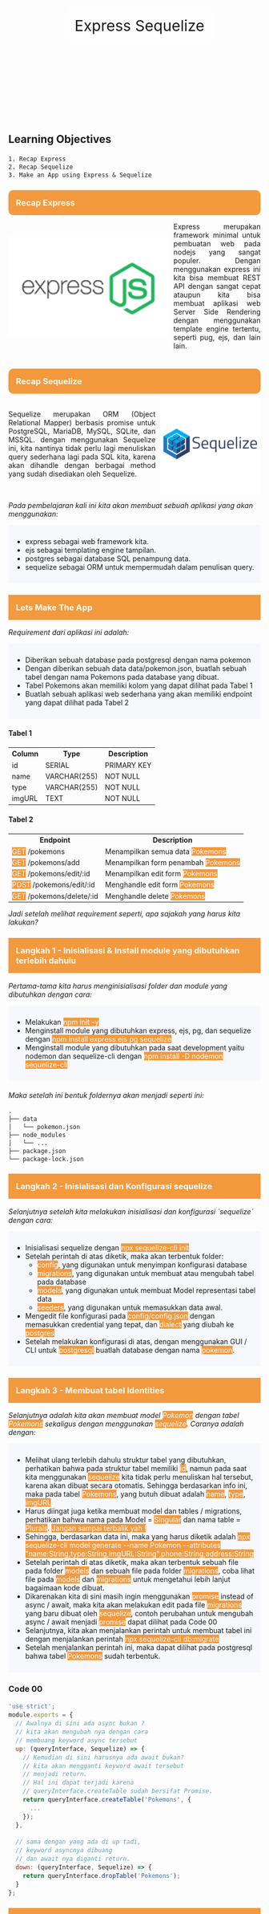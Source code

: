 
<div style="background-image:url('assets/jumbotron.jpg'); padding:10px; background-position:center;background-size:cover;background-repeat:no-repeat;display:flex;justify-content:center;align-items:center;width:100%; height:350px;background-attachment:fixed">
<div style="padding:20px; background-color:rgba(255, 255, 255,.8);border-radius:20px">
<span style="font-size:30px;">Express Sequelize</span>
</div>
</div>


## Learning Objectives
    1. Recap Express
    2. Recap Sequelize
    3. Make an App using Express & Sequelize

<h3 style="background-color:#f3993e;color:#fff;padding:15px; border-radius:10px;margin-bottom:0">Recap Express</h3>
<div style="display:flex;align-items:center">
<img src="assets/express.png" style="height:200px; object-fit:contain" />
<p style="text-align:justify; margin-left:10px">Express merupakan framework minimal untuk pembuatan web pada nodejs yang sangat populer. Dengan menggunakan express ini kita bisa membuat REST API dengan sangat cepat ataupun kita bisa membuat aplikasi web Server Side Rendering dengan menggunakan template engine tertentu, seperti pug, ejs, dan lain lain.</p>
</div>

<h3 style="background-color:#f3993e;color:#fff;padding:15px; border-radius:10px;margin-bottom:0">Recap Sequelize</h3>
<div style="display:flex;align-items:center">
<p style="text-align:justify; margin-right:10px">Sequelize merupakan ORM (Object Relational Mapper) berbasis promise untuk PostgreSQL, MariaDB, MySQL, SQLite, dan MSSQL. dengan menggunakan Sequelize ini, kita nantinya tidak perlu lagi menuliskan query sederhana lagi pada SQL kita, karena akan dihandle dengan berbagai method yang sudah disediakan oleh Sequelize.</p>
<img src="assets/sequelize.png" style="height:200px; object-fit:contain" />
</div>

<p style="font-style:italic">Pada pembelajaran kali ini kita akan membuat sebuah aplikasi yang akan menggunakan:</p>

<div style="background-color:#f7f8fb;padding:10px">
<ul>
<li>express sebagai web framework kita.</li>
<li>ejs sebagai templating engine tampilan.</li>
<li>postgres sebagai database SQL penampung data.</li>
<li>sequelize sebagai ORM untuk mempermudah dalam penulisan query.</li>
</ul>
</div>

<h3 style="background-color:#f3993e;color:#fff;padding:15px;">Lets Make The App</h3>
<p style="font-style:italic">Requirement dari aplikasi ini adalah:</p>
<div style="background-color:#f7f8fb;padding:10px">
<ul>
<li>Diberikan sebuah database pada postgresql dengan nama pokemon</li>
<li>Dengan diberikan sebuah data data/pokemon.json, buatlah sebuah tabel dengan nama Pokemons pada database yang dibuat.</li>
<li>Tabel Pokemons akan memiliki kolom yang dapat dilihat pada Tabel 1</li>
<li>Buatlah sebuah aplikasi web sederhana yang akan memiliki endpoint yang dapat dilihat pada Tabel 2</li>
</ul>
</div>
<h4 style="margin-top:20px">Tabel 1</h4>
<table style="margin-top:20px">
  <tr>
    <th>Column</th>
    <th>Type</th>
    <th>Description</th>
  </tr>
  <tr>
    <td>id</td>
    <td>SERIAL</td>
    <td>PRIMARY KEY</td>
  </tr>
  <tr>
    <td>name</td>
    <td>VARCHAR(255)</td>
    <td>NOT NULL</td>
  </tr>
  <tr>
    <td>type</td>
    <td>VARCHAR(255)</td>
    <td>NOT NULL</td>
  </tr>
  <tr>
    <td>imgURL</td>
    <td>TEXT</td>
    <td>NOT NULL</td>
  </tr>
</table>

<h4 style="margin-top:20px">Tabel 2</h4>
<table style="margin-top:20px">
  <tr>
    <th>Endpoint</th>
    <th>Description</th>
  </tr>
  <tr>
    <td><span style="background-color:#f3993e;color:#fff">GET</span> /pokemons</td>
    <td>Menampilkan semua data <span style="background-color:#f3993e;color:#fff">Pokemons</span></td>
  </tr>
  <tr>
    <td><span style="background-color:#f3993e;color:#fff">GET</span> /pokemons/add</td>
    <td>Menampilkan form penambah <span style="background-color:#f3993e;color:#fff">Pokemons</span></td>
  </tr>
  <tr>
    <td><span style="background-color:#f3993e;color:#fff">GET</span> /pokemons/edit/:id</td>
    <td>Menampilkan edit form <span style="background-color:#f3993e;color:#fff">Pokemons</span></td>
  </tr>
  <tr>
    <td><span style="background-color:#f3993e;color:#fff">POST</span> /pokemons/edit/:id</td>
    <td>Menghandle edit form <span style="background-color:#f3993e;color:#fff">Pokemons</span></td>
  </tr>
  <tr>
    <td><span style="background-color:#f3993e;color:#fff">GET</span> /pokemons/delete/:id</td>
    <td>Menghandle delete <span style="background-color:#f3993e;color:#fff">Pokemons</span></td>
  </tr>
</table>

<p style="font-style:italic">Jadi setelah melihat requirement seperti, apa sajakah yang harus kita lakukan?</p>

<h3 style="background-color:#f3993e;color:#fff;padding:15px;">
Langkah 1 - Inisialisasi & Install module yang dibutuhkan terlebih dahulu</h3>
<p style="font-style:italic">
Pertama-tama kita harus menginisialisasi folder dan module yang dibutuhkan dengan cara:</p>

<div style="background-color:#f7f8fb;padding:10px">
<ul>
<li>Melakukan <span style="background-color:#f3993e;color:#fff">npm init -y</span></li>
<li>Menginstall module yang dibutuhkan express, ejs, pg, dan sequelize dengan <span style="background-color:#f3993e;color:#fff">npm install express ejs pg sequelize</span></li>
<li>Menginstall module yang dibutuhkan pada saat development yaitu nodemon dan sequelize-cli dengan 
<span style="background-color:#f3993e;color:#fff">npm install -D nodemon sequelize-cli</span></li>
</ul>
</div>

<p style="font-style:italic; margin-top:20px">Maka setelah ini bentuk foldernya akan menjadi seperti ini:</p>

```
.
├── data
│   └── pokemon.json
├── node_modules
│   └── ...
├── package.json
└── package-lock.json
```
<h3 style="background-color:#f3993e;color:#fff;padding:15px;">
Langkah 2 - Inisialisasi dan Konfigurasi sequelize</h3>
<p style="font-style:italic">
Selanjutnya setelah kita melakukan inisialisasi dan konfigurasi `sequelize` 
dengan cara:</p>
<div style="background-color:#f7f8fb;padding:10px">
<ul>
<li>Inisialisasi sequelize dengan <span style="background-color:#f3993e;color:#fff">npx sequelize-cli init</span></li>
<li>Setelah perintah di atas diketik, maka akan terbentuk folder:
<ul>
<li><span style="background-color:#f3993e;color:#fff">config</span>, yang digunakan untuk menyimpan konfigurasi database</li>
<li><span style="background-color:#f3993e;color:#fff">migrations</span>, yang digunakan untuk membuat atau mengubah tabel pada database</li>
<li><span style="background-color:#f3993e;color:#fff">models</span>, yang digunakan untuk membuat Model representasi tabel data</li>
<li><span style="background-color:#f3993e;color:#fff">seeders</span>, yang digunakan untuk memasukkan data awal.</li>
</ul>
</li>
<li>Mengedit file konfigurasi pada <span style="background-color:#f3993e;color:#fff">config/config.json</span> dengan memasukkan 
  credential yang tepat, dan <span style="background-color:#f3993e;color:#fff">dialect</span> yang diubah ke <span style="background-color:#f3993e;color:#fff">postgres</span></li>
<li>Setelah melakukan konfigurasi di atas, dengan menggunakan GUI / CLI untuk 
  <span style="background-color:#f3993e;color:#fff">postgresql</span> buatlah database dengan nama <span style="background-color:#f3993e;color:#fff">pokemon</span>. </li>
</ul>
</div>

<h3 style="background-color:#f3993e;color:#fff;padding:15px;">
Langkah 3 - Membuat tabel Identities</h3>
<p style="font-style:italic">
Selanjutnya adalah kita akan membuat model <span style="background-color:#f3993e;color:#fff">Pokemon</span> dengan tabel <span style="background-color:#f3993e;color:#fff">Pokemons</span>
sekaligus dengan menggunakan <span style="background-color:#f3993e;color:#fff">sequelize</span>. Caranya adalah dengan:</p>

<div style="background-color:#f7f8fb;padding:10px">
<ul>
<li>Melihat ulang terlebih dahulu struktur tabel yang dibutuhkan, perhatikan 
  bahwa pada struktur tabel memiliki <span style="background-color:#f3993e;color:#fff">id</span>, namun pada saat kita menggunakan
  <span style="background-color:#f3993e;color:#fff">sequelize</span> kita tidak perlu menuliskan hal tersebut, karena akan dibuat
  secara otomatis. Sehingga berdasarkan info ini, maka pada tabel <span style="background-color:#f3993e;color:#fff">Pokemons</span>,
  yang butuh dibuat adalah <span style="background-color:#f3993e;color:#fff">name</span>, <span style="background-color:#f3993e;color:#fff">type</span>, <span style="background-color:#f3993e;color:#fff">imgURL</span></li>
<li>Harus diingat juga ketika membuat model dan tables / migrations, perhatikan
  bahwa nama pada Model = <span style="background-color:#f3993e;color:#fff">Singular</span> dan nama table = <span style="background-color:#f3993e;color:#fff">Plurals</span>.
  <span style="background-color:#f3993e;color:#fff">Jangan sampai terbalik yah !</span></li>
<li>Sehingga, berdasarkan data ini, maka yang harus diketik adalah 
  <span style="background-color:#f3993e;color:#fff">npx sequelize-cli model:generate --name Pokemon --attributes "name:String,type:String,imgURL:String",phone:String,address:String</span></li>
<li>Setelah perintah di atas diketik, maka akan terbentuk sebuah file pada 
  folder <span style="background-color:#f3993e;color:#fff">models</span> dan sebuah file pada folder <span style="background-color:#f3993e;color:#fff">migrations</span>, coba lihat file
  pada <span style="background-color:#f3993e;color:#fff">models</span> dan <span style="background-color:#f3993e;color:#fff">migrations</span>  untuk mengetahui lebih lanjut bagaimaan kode
  dibuat.</li>
<li>Dikarenakan kita di sini masih ingin menggunakan <span style="background-color:#f3993e;color:#fff">promise</span> instead of
  async / await, maka kita akan melakukan edit pada file <span style="background-color:#f3993e;color:#fff">migrations</span> yang
  baru dibuat oleh <span style="background-color:#f3993e;color:#fff">sequelize</span>, contoh perubahan untuk mengubah async / await
  menjadi <span style="background-color:#f3993e;color:#fff">promise</span> dapat dilihat pada Code 00</li>
<li>Selanjutnya, kita akan menjalankan perintah untuk membuat tabel ini dengan 
  menjalankan perintah <span style="background-color:#f3993e;color:#fff">npx sequelize-cli db:migrate</span></li>
<li>Setelah menjalankan perintah ini, maka dapat dilihat pada postgresql bahwa 
  tabel <span style="background-color:#f3993e;color:#fff;">Pokemons</span> sudah terbentuk.</li>

</ul>
</div>



### Code 00
```javascript
'use strict';
module.exports = {
  // Awalnya di sini ada async bukan ?
  // kita akan mengubah nya dengan cara 
  // membuang keyword async tersebut
  up: (queryInterface, Sequelize) => {
    // Kemudian di sini harusnya ada await bukan?
    // kita akan mengganti keyword await tersebut
    // menjadi return.
    // Hal ini dapat terjadi karena 
    // queryInterface.createTable sudah bersifat Promise.
    return queryInterface.createTable('Pokemons', {
      ...
    });
  },

  // sama dengan yang ada di up tadi, 
  // keyword asyncnya dibuang
  // dan await nya diganti return.
  down: (queryInterface, Sequelize) => {
    return queryInterface.dropTable('Pokemons');
  }
};
```

<h3 style="background-color:#f3993e;color:#fff;padding:15px;">
Langkah 4 - Membuat seeder</h3>
<p style="font-style:italic">Selanjutnya, setelah tabel terbentuk, kita akan memasukkan data yang kita
miliki dalam <span style="background-color:#f3993e;color:#fff">data/pokemon.json</span> menjadi data dalam tabel kita, oleh karena itu
langkah-langkahnya adalah:</p>
<div style="background-color:#f7f8fb;padding:10px">
<ul>
<li>Membuat file seed dengan cara mengetik perintah 
  <span style="background-color:#f3993e;color:#fff">npx sequelize-cli seed:generate --name seed-pokemons</span></li>
<li>Setelah mengetik perintah di atas, maka akan terbentuk file baru dengan nama
  <span style="background-color:#f3993e;color:#fff">seeders/[timestamp]-seed-pokemons.js</span>, buka file tersebut dan kita akan 
  mengedit file tersebut. Kode yang akan ditulis dapat dilihat pada 
  Code 01</li>
<li>Setelah menuliskan kode tersebut, kita akan melakukan *seeding* dengan cara 
  mengetik <span style="background-color:#f3993e;color:#fff">npx sequelize db:seed:all</span></li>
</ul>
</div>


#### Code 01
```javascript
'use strict';
// 01.
// Jangan lupa fs karena kita mau baca json
const fs = require('fs');

module.exports = {
  up: (queryInterface, Sequelize) => {
    // 02.
    // Di sini kita akan membaca filenya terlebih dahulu
    // Ingat bahwa pada sequelize semua tabel akan memiliki 2 kolom tambahan
    // createdAt dan updatedAt
    // sehingga kita harus memasukkan data tersebut.

    let pokemons = JSON.parse(fs.readFileSync('./data/pokemon.json', 'utf8'));

    pokemons = pokemons.map(elem => {
      // Jangan lupa dipetakan karena dalam tabel Pokemons dibutuhkan 
      // 2 tambahan kolom ini
      elem.createdAt = new Date();
      elem.updatedAt = new Date();

      return elem;
    })

    // 03. 
    // Masukkan data ke dalam tabel Pokemons
    // Kita gunakan 
    // return queryInterface.bulkInsert('NamaTabel', arrayObj, opt)
    return queryInterface.bulkInsert(
      'Pokemons', 
      pokemons, 
      {}
    );
  },

  down: (queryInterface, Sequelize) => {
    // Ceritanya, kalau ada up (kita melakukan)
    // down (kita mereverse apa yang kita lakukan)
    // Kita gunakan 
    // return queryInterface.bulkDelete('NamaTabel', arrayObj, opt)
    return queryInterface.bulkDelete('Pokemons', null, {});
  }
};
```


<h3 style="background-color:#f3993e;color:#fff;padding:15px;">
Langkah 5 - Membuat app.js, routes, dan Controller</h3>
<p style="font-style:italic">Sebelumnya, kita akan membuat sebuah folder bernama <span style="background-color:#f3993e;color:#fff">controllers</span> terlebih
dahulu dan membuat sebuah file <span style="background-color:#f3993e;color:#fff">controllers/controller.js</span> yang masih kosong</p>

<p style="font-style:italic">Selanjutnya kita akan membuat app.js beserta routesnya terlebih dahulu.</p>

<p style="font-style:italic">Pada file <span style="background-color:#f3993e;color:#fff">app.js</span> kita akan menuliskan kode untuk:</p>

<div style="background-color:#f7f8fb;padding:10px">
<ul>
<li>Menjalankan express</li>
<li>Menggunakan view engine ejs</li>
<li>Menggunakan body-parser / express.urlencoded</li>
<li>Membuat router express mengarah ke <span style="background-color:#f3993e;color:#fff">routes/index.js</span></li>
</ul>
</div>

<p style="margin-top:20px">Sehingga pada file <span style="background-color:#f3993e;color:#fff">app.js</span>, akan terbentuk kode sebagai berikut</p>


```javascript
const express = require('express');
const app = express();

const PORT = 3000;

// Jangan lupa import routes/index.js
// Abaikan bila error pada saat pembuatan pertama
const indexRoutes = require('./routes/index.js');

// set view engine
app.set('view engine', 'ejs');
// gunakan middleware bodyParser
app.use(express.urlencoded({ extended: true }));

// Menggunakan routes dari routes/index.js
// Abaikan bila error pada saat pembuatan pertama karena file dan
// folder belum terbentuk
app.use('/', indexRoutes);

// Jalankan express
app.listen(PORT, () => {
  console.log(`Aplikasi jalan di PORT ${PORT}`);
})
```


Selanjutnya kita akan mendefinisikan routes dan seluruh endpoint yang ada, 
hal ini akan kita definisikan dalam 2 file, yaitu:
* `routes/pokemon.js` yang berisi semua yang berhubungan dengan resource
  `pokemons/` dan
* `routes/index.js` yang berisi penampung semuanya.

Berdasarkan penjelasan di atas, maka selanjutnya adalah kita akan:
* Membuat folder `routes`
* Membuat file `routes/pokemon.js`
* Membuat file `routes/index.js`

Maka pada file `routes/pokemon.js`, kita juga akan mendefinisikan beberapa
method yang dibutuhkan sebagai method `Controller` untuk setiap endpoint yang
ada.

### routes/pokemon.js
```javascript
const express = require('express');
const router = express.Router();

const Controller = require('../controllers/controller.js);

// Semua router endpoint yang ada hub dengan /ide
// ditaruh di sini
router.get('/', Controller.findAllPokemon);
router.get('/add', Controller.showAddPokemon);
router.post('/add', Controller.createPokemon);
router.get('/edit/:id', Controller.showEditPokemon);
router.post('/edit/:id', Controller.updatePokemon);
router.get('/del/:id', Controller.destroyPokemon);

module.exports = router;
```

Selanjutnya kita akan berpindah pada file `routes/index.js` dan mendefinisikan
seluruh rute utama yang harus ada.

Kode untuk `routes/index.js` adalah sebagai berikut:

### routes/index.js
```javascript
const express = require('express');
const router = express.Router();

const Controller = require('../controllers/controller.js');
const pokemonRouter = require('./pokemon.js');

// Semua route akan dihandle oleh si index ini
router.use('/pokemons', pokemonRouter);

module.exports = router;
```

Setelah semua rute didefinisikan dan `app.js` selesai dibuat, maka saatnya 
kita berpindah ke bagian `otak` nya, yaitu `controllers.controller.js` dan
mendefinisikan method yang dibuat.

Diingat bahwa karena kita sudah menggunakan `sequelize`, maka untuk bagian
`models` sudah di-generate, kita tinggal menggunakannya saja !

WARNING:  
Untuk mempercepat proses pembelajaran, maka untuk `views` nya sudah 
disediakan template dan sudah disebutkan variabel apa yang dibutuhkan.
Diingat pada dunia nyata `views` ini harus dibuat sendiri yah !

```javascript
const { Pokemon } = require('../models/index.js');

class Controller {

  static findAllPokemon(req, res) {
    // Di sini kita akan me-render sebuah views bernama
    // views/home.ejs

    // view ini membutuhkan parameter
    //    title, untuk menaruh judul
    //    pokemons, untuk menaruh data yang didapat dari model
    //      dalam bentuk tabel
    Pokemon.findAll()
      .then(data => {
        res.render('home', {
          title: "Pokedex - Home",
          pokemons: data
        })
      })
      .catch(err => {
        res.send(err);
      });
  }
  
  static showAddPokemon(req, res) {
    // Di sini kita akan me-render sebuah views bernama
    // views/addPokemon.ejs

    // view ini membutuhkan parameter
    //    title, untuk menaruh judul
    res.render('addPokemon', {
      title: "Pokedex - Add"
    });
  }

  static createPokemon(req, res) {
    // Di sini kita akan menerima inputan form dari 
    // views/addPokemon.ejs

    // paramater yang diterima adalah
    // req.body.name
    // req.body.type
    // req.body.imgURL
    const { name, type, imgURL } = req.body;

    let pokemonData = { name, type, imgURL };

    Pokemon.create(pokemonData)
      .then(data => {
        console.log(`Data with id ${data.id} has been added !`);
        res.redirect('/pokemons');
      })
      .catch(err => {
        res.send(err);
      });
  }

  static showEditPokemon(req, res) {
    // Di sini kita akan menerima inputan dari 
    // parameter di endpoint dan 
    // Kemudian akan melakukan pencarian spesifik dari tabel
    // dan melemparkannya ke views/editPokemon.ejs

    // view ini membutuhkan parameter
    //    title, untuk menaruh judul
    //    pokemonData, untuk menerima data pokemon dari 
    //      hasil pencarian
    const { id } = req.params;

    Pokemon.findOne({
      where: { id }
    })
      .then(data => {
        res.render('editPokemon', {
          title: "Pokedex - Edit",
          pokemon: data
        })
      })
      .catch(err => {
        res.send(err);
      });
  }

  static updatePokemon(req, res) {
    // Di sini kita akan menerima inputan dari 
    // parameter di endpoint dan 
    // form dari views/editPokemon.ejs

    // paramater yang diterima adalah
    // req.body.name
    // req.body.type
    // req.body.imgURL
    
    const { name, type, imgURL } = req.body;

    let pokemonData = { name, type, imgURL };

    Pokemon.update(pokemonData, {
      where: {
        id: req.params.id
      }
    })
      .then(data => {
        console.log(`Data with id ${data.id} has been updated !`);
        res.redirect('/pokemons');
      })
      .catch(err => {
        res.send(err);
      });
  }

  static destroyPokemon(req, res) {
    // Di sini kita akan menerima inputan dari 
    // parameter di endpoint
    Pokemon.destroy({
      where: {
        id: req.params.id
      }
    })
      .then(data => {
        console.log(`Data with id ${data.id} has been deleted !`);
        res.redirect('/pokemons');
      })
      .catch(err => {
        res.send(err);
      });
  }
}

module.exports = Controller;
```

Sampai di tahap ini, artinya aplikasi kita sudah selesai dan siap dijalankan.

<h3 style="background-color:#f3993e;color:#fff;padding:15px;">
Langkah 6 - Jalankan Aplikasi</h3>
Mari kita jalankan aplikasi kita dengan mengetik <span style="background-color:#f3993e;color:#fff">npx nodemon app.js</span>

Selamat ! sampai di sini artinya kita sudah berhasil membuat aplikasi dengan
menggunakan express dan sequelize dan sudah berhasil melakukan CRUD sederhana !

## References
* [Wendy](https://withered-flowers.github.io/education-intermediate-express-sequelize/)

https://pokemondb.net/pokedex/national